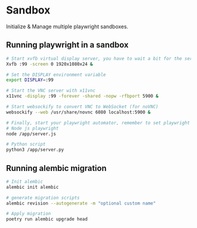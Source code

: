 # Sandbox

Initialize & Manage multiple playwright sandboxes.

## Running playwright in a sandbox

```bash
# Start xvfb virtual display server, you have to wait a bit for the server to startup
Xvfb :99 -screen 0 1920x1080x24 &

# Set the DISPLAY environment variable
export DISPLAY=:99

# Start the VNC server with x11vnc
x11vnc -display :99 -forever -shared -nopw -rfbport 5900 &

# Start websockify to convert VNC to WebSocket (for noVNC)
websockify --web /usr/share/novnc 6080 localhost:5900 &

# Finally, start your playwright automator, remember to set playwright to not run in headless mode
# Node js playwright
node /app/server.js

# Python script
python3 /app/server.py
```

## Running alembic migration
```bash
# Init alembic
alembic init alembic

# generate migration scripts
alembic revision --autogenerate -m "optional custom name"

# Apply migration
poetry run alembic upgrade head
```

